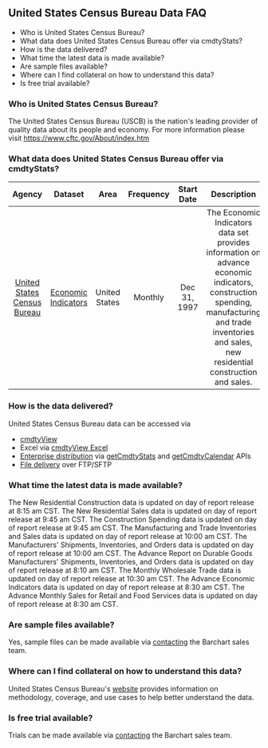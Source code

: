 ## United States Census Bureau Data FAQ
* Who is United States Census Bureau?
* What data does United States Census Bureau offer via cmdtyStats?
* How is the data delivered?
* What time the latest data is made available?
* Are sample files available?
* Where can I find collateral on how to understand this data?
* Is free trial available?

### Who is United States Census Bureau?
The United States Census Bureau (USCB) is the nation's leading provider of quality data about its people and economy. For more information please visit https://www.cftc.gov/About/index.htm

### What data does United States Census Bureau offer via cmdtyStats?
|Agency                            | Dataset    | Area | Frequency | Start Date | Description |
| :---------------------: | :----------: | :----------: | :----------: | :----------: | :----------: | 
| [United States Census Bureau](https://www.barchart.com/cmdty/data/fundamental/explore/USCB) | [Economic Indicators](https://www.barchart.com/cmdty/data/fundamental/explore/USCB/ECONIND) | United States | Monthly | Dec 31, 1997 | The Economic Indicators data set provides information on advance economic indicators, construction spending, manufacturing and trade inventories and sales, new residential construction and sales. |

### How is the data delivered?
United States Census Bureau data can be accessed via
* [cmdtyView](https://www.barchart.com/cmdty/trading/cmdtyview)
* Excel via [cmdtyView Excel](https://www.barchart.com/cmdty/trading/cmdtyview-excel)
* [Enterprise distribution](https://www.barchart.com/cmdty/contact) via [getCmdtyStats](https://www.barchart.com/ondemand/api/getCmdtyStats) and [getCmdtyCalendar](https://www.barchart.com/ondemand/api/getCmdtyCalendar) APIs
* [File delivery](https://www.barchart.com/cmdty/contact) over FTP/SFTP

### What time the latest data is made available?
The New Residential Construction data is updated on day of report release at 8:15 am CST. The New Residential Sales data is updated on day of report release at 9:45 am CST. The Construction Spending data is updated on day of report release at 9:45 am CST. The Manufacturing and Trade Inventories and Sales data is updated on day of report release at 10:00 am CST. The Manufacturers' Shipments, Inventories, and Orders data is updated on day of report release at 10:00 am CST. The Advance Report on Durable Goods Manufacturers' Shipments, Inventories, and Orders data is updated on day of report release at 8:10 am CST. The Monthly Wholesale Trade data is updated on day of report release at 10:30 am CST. The Advance Economic Indicators data is updated on day of report release at 8:30 am CST. The Advance Monthly Sales for Retail and Food Services data is updated on day of report release at 8:30 am CST.

### Are sample files available?
Yes, sample files can be made available via [contacting](https://www.barchart.com/cmdty/contact) the Barchart sales team.

### Where can I find collateral on how to understand this data?
United States Census Bureau's [website](https://www.census.gov/) provides information on methodology, coverage, and use cases to help better understand the data.

### Is free trial available?
Trials can be made available via [contacting](https://www.barchart.com/cmdty/contact) the Barchart sales team.

